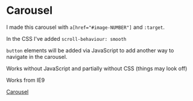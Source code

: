 # Carousel
I made this carousel with `a[href="#image-NUMBER"]` and `:target`.

In the CSS I've added `scroll-behaviour: smooth`

`button` elements will be added via JavaScript to add another way to navigate in the carousel.

Works without JavaScript and partially without CSS (things may look off)

Works from IE9

[Carousel](https://static.meesrutten.me/minor/browser-tech/opdracht2/carousel.html/)

